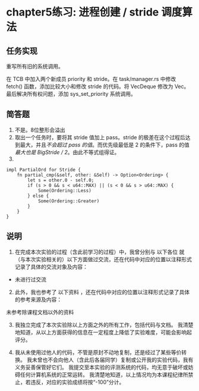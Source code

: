 # chapter5练习: 进程创建 / stride 调度算法

## 任务实现

重写所有旧的系统调用。

在 TCB 中加入两个新成员 priority 和 stride。在 task/manager.rs 中修改 fetch() 函数，添加比较大小和修改 stride 的代码。将 VecDeque 修改为 Vec。最后解决所有权问题，添加 sys_set_priority 系统调用。

## 简答题

1. 不是。8位整形会溢出
2. 取出一个任务时，要将其 stride 值加上 pass。stride 的极差在这个过程后达到最大，并且*不会超过 pass 的值*。而优先级最低是 2 的条件下，pass 的值*最大也是 BigStride / 2*。由此不等式组得证。
3. 
```
impl PartialOrd for Stride {
    fn partial_cmp(&self, other: &Self) -> Option<Ordering> {
        let s = other.0 - self.0;
        if (s > 0 && s < u64::MAX) || (s < 0 && s > u64::MAX) {
            Some(Ordering::Less)
        } else {
            Some(Ordering::Greater)
        }
    }
}
```

## 说明

1. 在完成本次实验的过程（含此前学习的过程）中，我曾分别与 以下各位 就（与本次实验相关的）以下方面做过交流，还在代码中对应的位置以注释形式记录了具体的交流对象及内容：

* 未进行过交流

2. 此外，我也参考了 以下资料 ，还在代码中对应的位置以注释形式记录了具体的参考来源及内容：

未参考除课程文档以外的资料

3. 我独立完成了本次实验除以上方面之外的所有工作，包括代码与文档。 我清楚地知道，从以上方面获得的信息在一定程度上降低了实验难度，可能会影响起评分。

4. 我从未使用过他人的代码，不管是原封不动地复制，还是经过了某些等价转换。 我未曾也不会向他人（含此后各届同学）复制或公开我的实验代码，我有义务妥善保管好它们。 我提交至本实验的评测系统的代码，均无意于破坏或妨碍任何计算机系统的正常运转。 我清楚地知道，以上情况均为本课程纪律所禁止，若违反，对应的实验成绩将按“-100”分计。